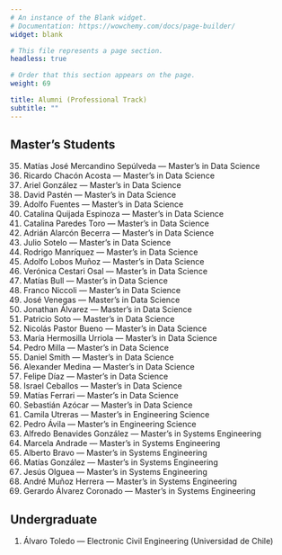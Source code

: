 ```yaml
---
# An instance of the Blank widget.
# Documentation: https://wowchemy.com/docs/page-builder/
widget: blank

# This file represents a page section.
headless: true

# Order that this section appears on the page.
weight: 69

title: Alumni (Professional Track)
subtitle: ""
---
```

## Master’s Students

<!-- 36. Victoria Patiño Espinoza — Master’s in Data Science   -->
35. Matías José Mercandino Sepúlveda — Master’s in Data Science  
34. Ricardo Chacón Acosta — Master’s in Data Science  
33. Ariel González — Master’s in Data Science  
32. David Pastén — Master’s in Data Science  
31. Adolfo Fuentes — Master’s in Data Science  
30. Catalina Quijada Espinoza — Master’s in Data Science  
29. Catalina Paredes Toro — Master’s in Data Science  
28. Adrián Alarcón Becerra — Master’s in Data Science  
27. Julio Sotelo — Master’s in Data Science  
26. Rodrigo Manríquez — Master’s in Data Science  
25. Adolfo Lobos Muñoz — Master’s in Data Science  
24. Verónica Cestari Osal — Master’s in Data Science  
23. Matías Bull — Master’s in Data Science  
22. Franco Niccoli — Master’s in Data Science  
21. José Venegas — Master’s in Data Science  
20. Jonathan Álvarez — Master’s in Data Science  
19. Patricio Soto — Master’s in Data Science  
18. Nicolás Pastor Bueno — Master’s in Data Science  
17. María Hermosilla Urriola — Master’s in Data Science  
16. Pedro Milla — Master’s in Data Science  
15. Daniel Smith — Master’s in Data Science  
14. Alexander Medina — Master’s in Data Science  
13. Felipe Díaz — Master’s in Data Science  
12. Israel Ceballos — Master’s in Data Science  
11. Matías Ferrari — Master’s in Data Science  
10. Sebastián Azócar — Master’s in Data Science  
9. Camila Utreras — Master’s in Engineering Science  
8. Pedro Ávila — Master’s in Engineering Science  
7. Alfredo Benavides González — Master’s in Systems Engineering  
6. Marcela Andrade — Master’s in Systems Engineering  
5. Alberto Bravo — Master’s in Systems Engineering  
4. Matías González — Master’s in Systems Engineering  
3. Jesús Olguea — Master’s in Systems Engineering  
2. André Muñoz Herrera — Master’s in Systems Engineering  
1. Gerardo Álvarez Coronado — Master’s in Systems Engineering  

## Undergraduate

1. Álvaro Toledo — Electronic Civil Engineering (Universidad de Chile)  